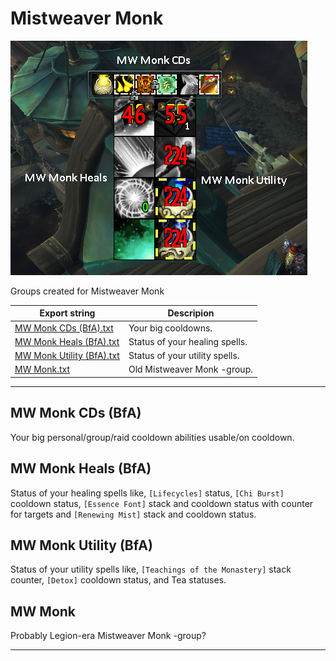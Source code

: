 # Mistweaver Monk

![MW Monk](/Pictures/MW_Monk.png?raw=true "MW Monk")

Groups created for Mistweaver Monk

Export string | Descripion
------------- | ----------
[MW Monk CDs (BfA).txt](/ExportStrings/MW%20Monk%20CDs%20(BfA).txt) | Your big cooldowns.
[MW Monk Heals (BfA).txt](/ExportStrings/MW%20Monk%20Heals%20(BfA).txt) | Status of your healing spells.
[MW Monk Utility (BfA).txt](/ExportStrings/MW%20Monk%20Utility%20(BfA).txt) | Status of your utility spells.
[MW Monk.txt](/ExportStrings/MW%20Monk.txt) | Old Mistweaver Monk -group.

---

## MW Monk CDs (BfA)

Your big personal/group/raid cooldown abilities usable/on cooldown.


## MW Monk Heals (BfA)

Status of your healing spells like, `[Lifecycles]` status, `[Chi Burst]` cooldown status, `[Essence Font]` stack and cooldown status with counter for targets and `[Renewing Mist]` stack and cooldown status.


## MW Monk Utility (BfA)

Status of your utility spells like, `[Teachings of the Monastery]` stack counter, `[Detox]` cooldown status, and Tea statuses.


## MW Monk

Probably Legion-era Mistweaver Monk -group?

---